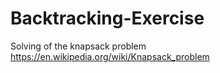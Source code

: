 # Backtracking-Exercise
Solving of the knapsack problem
https://en.wikipedia.org/wiki/Knapsack_problem
